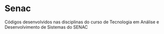 # Senac

Códigos desenvolvidos nas disciplinas do curso de Tecnologia em Análise e Desenvolvimento de Sistemas do SENAC
